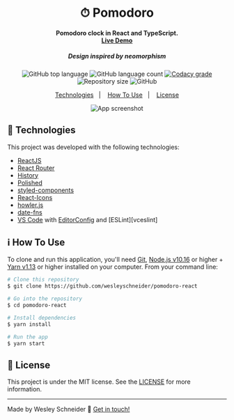 
<h1 align="center">
    ⏱ Pomodoro
</h1>

<h4 align="center">
   Pomodoro clock in React and TypeScript.
   <br />
   <a href="https://wesleyschneider-pomodoro.netlify.app/" target="_blank">Live Demo</a>
</h4>
<h5 align="center">Design inspired by neomorphism</h5>
<p align="center">
  <img alt="GitHub top language" src="https://img.shields.io/github/languages/top/wesleyschneider/pomodoro-react.svg">

  <img alt="GitHub language count" src="https://img.shields.io/github/languages/count/wesleyschneider/react-rocketshoes.svg">

  <a href="https://www.codacy.com/app/wesleyschneider/pomodoro-react?utm_source=github.com&amp;utm_medium=referral&amp;utm_content=wesleyschneider/pomodoro-react&amp;utm_campaign=Badge_Grade">
    <img alt="Codacy grade" src="https://img.shields.io/codacy/grade/28593c197db8499eae05f081ccc314d7.svg">
  </a>

  <img alt="Repository size" src="https://img.shields.io/github/repo-size/wesleyschneider/pomodoro-react.svg">
  
  <img alt="GitHub" src="https://img.shields.io/github/license/wesleyschneider/pomodoro-react.svg">
</p>

<p align="center">
  <a href="#rocket-technologies">Technologies</a>&nbsp;&nbsp;&nbsp;|&nbsp;&nbsp;&nbsp;
  <a href="#information_source-how-to-use">How To Use</a>&nbsp;&nbsp;&nbsp;|&nbsp;&nbsp;&nbsp;
  <a href="#memo-license">License</a>
</p>

<p align="center">
<img alt="App screenshot" src="https://raw.githubusercontent.com/wesleyschneider/pomodoro-react/master/assets/app.gif" />
</p>

## :rocket: Technologies

This project was developed with the following technologies:

-  [ReactJS](https://reactjs.org/)
-  [React Router](https://github.com/ReactTraining/react-router)
-  [History](https://www.npmjs.com/package/history)
-  [Polished](https://polished.js.org/)
-  [styled-components](https://www.styled-components.com/)
-  [React-Icons](https://react-icons.netlify.com/)
-  [howler.js](https://howlerjs.com/)
-  [date-fns](https://date-fns.org/)
-  [VS Code][vc] with [EditorConfig][vceditconfig] and [ESLint][vceslint]

## :information_source: How To Use

To clone and run this application, you'll need [Git](https://git-scm.com), [Node.js v10.16][nodejs] or higher + [Yarn v1.13][yarn] or higher installed on your computer. From your command line:

```bash
# Clone this repository
$ git clone https://github.com/wesleyschneider/pomodoro-react

# Go into the repository
$ cd pomodoro-react

# Install dependencies
$ yarn install

# Run the app
$ yarn start
```

## :memo: License
This project is under the MIT license. See the [LICENSE](https://github.com/wesleyschneider/pomodoro-react/blob/master/LICENSE) for more information.

---

Made by Wesley Schneider :wave: [Get in touch!](https://www.linkedin.com/in/wesley-schneider-aires/)

[nodejs]: https://nodejs.org/
[yarn]: https://yarnpkg.com/
[vc]: https://code.visualstudio.com/
[vceditconfig]: https://marketplace.visualstudio.com/items?itemName=EditorConfig.EditorConfig
